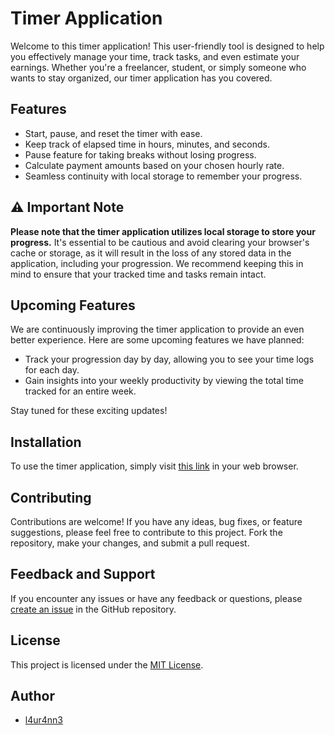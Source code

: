 # Timer Application

Welcome to this timer application! This user-friendly tool is designed to help you effectively manage your time, track tasks, and even estimate your earnings. Whether you're a freelancer, student, or simply someone who wants to stay organized, our timer application has you covered.

## Features

- Start, pause, and reset the timer with ease.
- Keep track of elapsed time in hours, minutes, and seconds.
- Pause feature for taking breaks without losing progress.
- Calculate payment amounts based on your chosen hourly rate.
- Seamless continuity with local storage to remember your progress.

## ⚠️ Important Note

**Please note that the timer application utilizes local storage to store your progress.** It's essential to be cautious and avoid clearing your browser's cache or storage, as it will result in the loss of any stored data in the application, including your progression. We recommend keeping this in mind to ensure that your tracked time and tasks remain intact.

## Upcoming Features

We are continuously improving the timer application to provide an even better experience. Here are some upcoming features we have planned:

- Track your progression day by day, allowing you to see your time logs for each day.
- Gain insights into your weekly productivity by viewing the total time tracked for an entire week.

Stay tuned for these exciting updates!

## Installation

To use the timer application, simply visit [this link](https://main--leafy-madeleine-b103fa.netlify.app/) in your web browser.

## Contributing

Contributions are welcome! If you have any ideas, bug fixes, or feature suggestions, please feel free to contribute to this project. Fork the repository, make your changes, and submit a pull request.

## Feedback and Support

If you encounter any issues or have any feedback or questions, please [create an issue](https://github.com/l4ur4nn3/timer-application/issues) in the GitHub repository.

## License

This project is licensed under the [MIT License](LICENSE).

## Author

- [l4ur4nn3](https://github.com/l4ur4nn3)
